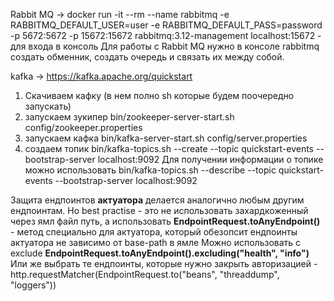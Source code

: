 Rabbit MQ ->
docker run -it --rm --name rabbitmq -e RABBITMQ_DEFAULT_USER=user -e RABBITMQ_DEFAULT_PASS=password -p 5672:5672 -p 15672:15672 rabbitmq:3.12-management
localhost:15672 - для входа в консоль
Для работы с Rabbit MQ нужно в консоле rabbitmq создать обменник, создать очередь и связать их между собой.


kafka ->
https://kafka.apache.org/quickstart
1. Скачиваем кафку (в нем полно sh которые будем поочередно запускать)
2. запускаем зукипер bin/zookeeper-server-start.sh config/zookeeper.properties 
3. запускаем кафка bin/kafka-server-start.sh config/server.properties
4. создаем топик bin/kafka-topics.sh --create --topic quickstart-events --bootstrap-server localhost:9092
Для получении информации о топике можно использовать bin/kafka-topics.sh --describe --topic quickstart-events --bootstrap-server localhost:9092

Защита ендпоинтов **актуатора** делается аналогично любым другим ендпоинтам. 
Но best practise - это не использовать захардкоженный через ямл файл путь, а использовать **EndpointRequest.toAnyEndpoint()** - метод специально для актуатора, который обезопсит ендпоинты актуатора не зависимо от base-path в ямле
Можно использовать с exclude **EndpointRequest.toAnyEndpoint().excluding("health", "info")**
Или же выбрать те ендпоинты, которые нужно закрыть авторизацией - http.requestMatcher(EndpointRequest.to("beans", "threaddump", "loggers"))
